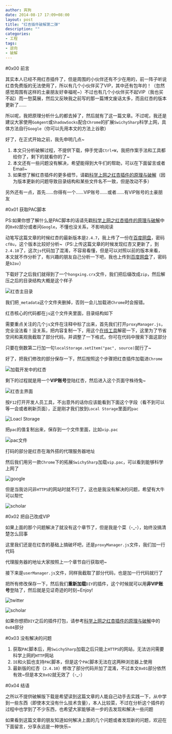 ```yaml
---
author: 宾狗
date: 2014-08-17 17:09+08:00
layout: post
title: "红杏插件破解第二弹"
description: ""
categories:
- 工程
tags:
- 逆向
- 破解
---
```


#0x00 前言

其实本人已经不用红杏插件了，但是周围的小伙伴还有不少在用的，前一阵子听说红杏免费版的无法使用了，所以有几个小伙伴买了VIP，其中还有包年的！（忽然感觉周围有这样的土豪朋友好幸福呢~）不过也有几个小伙伴买不起VIP（我也买不起）而一愁莫展，然后又反映我之前写的那一篇博文废话太多，而且红杏的版本更新了……

<!--more-->

所以呢，我把原理分析什么的都去掉了，然后就有了这一篇文章。不过呢，我还是建议大家使用`GoAgent`或`ShadowSocks`配合`Chrome`的扩展`SwichySharp`科学上网，具体方法自行`Google`（你可以先用本文的方法上谷歌）

好了，在正式开始之前，我先申明几点~

1. 本文只分析破解过程，不提供下载，伸手党请`Ctrl+W`，我把作案手法和工具都给你了，剩下的就看你的了~
2. 本文还有一些问题没有解决，希望能得到大牛们的帮助，可以在下面留言或者Email~
3. 如果想了解红杏插件的更多细节，请戳[科学上网之红杏插件的原理与破解](http://bindog.github.io/%E5%B7%A5%E7%A8%8B/2014/07/03/analysis-and-hack-of-hongxin/)（因为版本更新的问题导致目录结构和某些文件名不一致，但是改动不多）

另外还有一点，首先……你得有一个……VIP账号……或者……有VIP账号的土豪朋友

#0x01 获取PAC脚本

PS:如果你想了解什么是PAC脚本的话请先戳[科学上网之红杏插件的原理与破解](http://bindog.github.io/%E5%B7%A5%E7%A8%8B/2014/07/03/analysis-and-hack-of-hongxin/)中的`0x02`部分或者问`Google`，不懂也没关系，不影响阅读

动笔写这篇文章的时候红杏的最新版本是`2.4.7`，我上传了一份在[百度网盘](http://pan.baidu.com/s/1sjJM8w9)，密码`cf8u`，这个版本比较好分析~（PS:上传这篇文章的时候发现红杏又更新了，到`2.4.10`了，这次`js`代码加了混淆，不容易看懂，但是可以对照以前的版本来看，本文就不作分析了，有兴趣的朋友自己分析一下吧，我也上传到[百度网盘](http://pan.baidu.com/s/1mgvAi2c)了，密码是`b2av`）


下载好了之后我们就得到了一个`hongxing.crx`文件，我们把后缀改成`zip`，然后解压之后的目录结构大概是这个样子

![红杏主目录](http://i1378.photobucket.com/albums/ah103/bind0g/hackhongxin/2014-08-17_105953_zps52bf4dfe.png)

我们把`_metadata`这个文件夹删掉，否则一会儿加载进`Chrome`时会报错。

红杏核心的代码都在`js`这个文件夹里面，目录结构如下

<script src="https://gist.github.com/bindog/466aa8db7287896c93ac.js"> </script>

需要重点关注的几个`js`文件在注释中标了出来，首先我们打开`proxyManager.js`，完全没法看！没关系，把内容复制一下，用这个[在线工具](http://tool.lu/js/)解密一下，这里为了节省空间和美观我截取了部分代码，并调整了一下格式，你可在代码中搜索下面这部分

<script src="https://gist.github.com/bindog/929f5510318610c3c4bd.js"> </script>

只要在倒数第二行加一句`localStorage.setItem("pac", source)`就行了~

好了，把我们修改的部分保存一下，然后按照这个步骤把红杏插件加载进`Chrome`

![加载开发中的红杏](http://i1378.photobucket.com/albums/ah103/bind0g/hackhongxin/2014-07-04_082317_zps00f82502.png)

剩下的过程就是用一个**VIP账号**登陆红杏，然后进入这个页面守株待兔~

![红杏主界面](http://i1378.photobucket.com/albums/ah103/bind0g/hackhongxin/2014-08-17_165600_zps936acf51.png)

按`F12`打开开发人员工具，不出意外的话你应该能看到下面这个字段（看不到可以等一会或者刷新页面），正是刚才我们放到`Local Storage`里面的`pac`

![Loacl Storage](http://i1378.photobucket.com/albums/ah103/bind0g/hackhongxin/2014-08-17_120718_zpsc27e1681.png)

把`pac`的值复制出来，保存到一个文件里面，比如`vip.pac`

![pac文件](http://i1378.photobucket.com/albums/ah103/bind0g/hackhongxin/2014-08-17_121137_zps80ae91bb.png)

打码的部分是红杏在海外搭的代理服务器地址

然后我们用另一款`Chrome`下的拓展`SwichySharp`加载`vip.pac`，可以看到能够科学上网了

![google](http://i1378.photobucket.com/albums/ah103/bind0g/hackhongxin/2014-08-17_121543_zpsf287197b.png)

但是当我访问非`HTTPS`的网站时就不行了，这也是我没有解决的问题，希望有大牛可以帮忙

![scholar](http://i1378.photobucket.com/albums/ah103/bind0g/hackhongxin/2014-08-17_121728_zps7ce16163.png)

#0x02 把自己改成VIP

如果上面的那个问题解决了就没有这个章节了，但是我是个菜（-\_-），始终没搞清楚怎么回事

这里我们还是在红杏的基础上搞破坏吧，还是`proxyManager.js`文件，我们加一行代码

<script src="https://gist.github.com/bindog/263ef943cf50bd845a3b.js"> </script>

代理服务器的地址大家按照上一个章节自行获取吧~

接下来是`userManager.js`文件，同样我截取了部分代码，也是加一行代码就行了

<script src="https://gist.github.com/bindog/b0ad984d04345ea9ecb3.js"> </script>

把所有修改保存一下，然后我们**重新加载**`DIY`的插件，这个时候就可以用**非VIP账号**登陆了，然后就是见证奇迹的时刻~Enjoy!

![twitter](http://i1378.photobucket.com/albums/ah103/bind0g/hackhongxin/2014-08-17_165745_zps86ae1121.png)

![scholar](http://i1378.photobucket.com/albums/ah103/bind0g/hackhongxin/2014-08-17_165759_zpsf28450d2.png)

如果你想把`DIY`之后的插件打包，请参考[科学上网之红杏插件的原理与破解](http://bindog.github.io/%E5%B7%A5%E7%A8%8B/2014/07/03/analysis-and-hack-of-hongxin/)中的`0x04`部分

#0x03 没有解决的问题

1. 获取`PAC`脚本后，用`SwichySharp`加载之后只能上`HTTPS`的网站，无法访问需要科学上网的`HTTP`网站
2. `IE`和火狐也支持`PAC`脚本，但是这个`PAC`脚本无法在这两种浏览器上使用
3. 最新版的红杏（`2.4.10`）修改了部分代码并加了混淆，不过本文`0x01`部分依然有效~但是本文`0x02`就无效了（-\_-）

#0x04 结语

之所以不提供破解版下载是希望读到这篇文章的人能自己动手去实践一下，从中学到一些东西（即使本文没有什么技术含量），本人比较菜，不过在分析这个插件的过程中也学到了不少东西，也希望大家能够进一步的去发现和解决一些问题

如果看到这篇文章的朋友知道如何解决上面的几个问题或者发现新的问题，欢迎在下面留言，分享永远是一种快乐~
